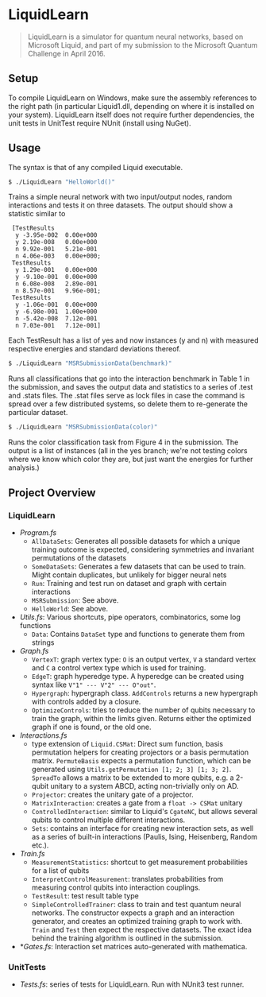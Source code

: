 LiquidLearn
===========
> LiquidLearn is a simulator for quantum neural networks, based on Microsoft Liquid, and part of my submission to the Microsoft Quantum Challenge in April 2016.

Setup
-----
To compile LiquidLearn on Windows, make sure the assembly references to the right path (in particular Liquid1.dll, depending on where it is installed on your system). LiquidLearn itself does not require further dependencies, the unit tests in UnitTest require NUnit (install using NuGet).

Usage
-----
The syntax is that of any compiled Liquid executable.
```sh
$ ./LiquidLearn "HelloWorld()"
```
Trains a simple neural network with two input/output nodes, random interactions and tests it on three datasets. The output should show a statistic similar to
```
 [TestResults 
  y	-3.95e-002	0.00e+000
  y	2.19e-008	0.00e+000
  n	9.92e-001	5.21e-001
  n	4.06e-003	0.00e+000;
 TestResults 
  y	1.29e-001	0.00e+000
  y	-9.10e-001	0.00e+000
  n	6.08e-008	2.89e-001
  n	8.57e-001	9.96e-001;
 TestResults 
  y	-1.06e-001	0.00e+000
  y	-6.98e-001	1.00e+000
  n	-5.42e-008	7.12e-001
  n	7.03e-001	7.12e-001]
```
Each TestResult has a list of yes and now instances (y and n) with measured respective energies and standard deviations thereof.
```sh
$ ./LiquidLearn "MSRSubmissionData(benchmark)"
```
Runs all classifications that go into the interaction benchmark in Table 1 in the submission, and saves the output data and statistics to a series of .test and .stats files. The .stat files serve as lock files in case the command is spread over a few distributed systems, so delete them to re-generate the particular dataset.

```sh
$ ./LiquidLearn "MSRSubmissionData(color)"
```
Runs the color classification task from Figure 4 in the submission. The output is a list of instances (all in the yes branch; we're not testing colors where we know which color they are, but just want the energies for further analysis.)


Project Overview
----------------
### LiquidLearn
- *Program.fs*
    - `AllDataSets`: Generates all possible datasets for which a unique training outcome is expected, considering symmetries and invariant permutations of the datasets
    - `SomeDataSets`: Generates a few datasets that can be used to train. Might contain duplicates, but unlikely for bigger neural nets
    - `Run`: Training and test run on dataset and graph with certain interactions
    - `MSRSubmission`: See above.
    - `HelloWorld`: See above.
- *Utils.fs*: Various shortcuts, pipe operators, combinatorics, some log functions
    - `Data`: Contains `DataSet` type and functions to generate them from strings
- *Graph.fs*
    - `VertexT`: graph vertex type: `O` is an output vertex, `V` a standard vertex and `C` a control vertex type which is used for training.
    - `EdgeT`: graph hyperedge type. A hyperedge can be created using syntax like `V"1" --- V"2" --- O"out"`.
    - `Hypergraph`: hypergraph class. `AddControls` returns a new hypergraph with controls added by a closure.
    - `OptimizeControls`: tries to reduce the number of qubits necessary to train the graph, within the limits given. Returns either the optimized graph if one is found, or the old one.
- *Interactions.fs*
    - type extension of `Liquid.CSMat`: Direct sum function, basis permutation helpers for creating projectors or a basis permutation matrix. `PermuteBasis` expects a permutation function, which can be generated using `Utils.getPermutation [1; 2; 3] [1; 3; 2]`. `SpreadTo` allows a matrix to be extended to more qubits, e.g. a 2-qubit unitary to a system ABCD, acting non-trivially only on AD.
    - `Projector`: creates the unitary gate of a projector.
    - `MatrixInteraction`: creates a gate from a `float -> CSMat` unitary
    - `ControlledInteraction`: similar to Liquid's `CgateNC`, but allows several qubits to control multiple different interactions.
    - `Sets`: contains an interface for creating new interaction sets, as well as a series of built-in interactions (Paulis, Ising, Heisenberg, Random etc.).
- *Train.fs*
    - `MeasurementStatistics`: shortcut to get measurement probabilities for a list of qubits
    - `InterpretControlMeasurement`: translates probabilities from measuring control qubits into interaction couplings.
    - `TestResult`: test result table type
    - `SimpleControlledTrainer`: class to train and test quantum neural networks. The constructor expects a graph and an interaction generator, and creates an optimized training graph to work with. `Train` and `Test` then expect the respective datasets. The exact idea behind the training algorithm is outlined in the submission.
- **Gates.fs*: Interaction set matrices auto-generated with mathematica.


### UnitTests
- *Tests.fs*: series of tests for LiquidLearn. Run with NUnit3 test runner.